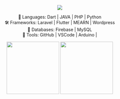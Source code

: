 <div align="center"> <img src="https://capsule-render.vercel.app/api?type=waving&height=250&text=⚡%20[Avishka%20bandara]%20⚡&fontAlign=50&fontAlignY=40&color=gradient&animation=twinkling" /> <br> 

🧙 Languages: Dart | JAVA | PHP | Python <br>
🛠️ Frameworks: Laravel | Flutter | MEARN | Wordpress <br>
🧠 Databases: Firebase | MySQL <br>
🔧 Tools: GitHub | VSCode | Arduino | 

<p></p>


<p align="center"> <img src="https://github-readme-stats.vercel.app/api?username=YourGitHubUsername&show_icons=true&theme=radical" height="170"/> <img src="https://github-readme-streak-stats.herokuapp.com/?user=YourGitHubUsername&theme=radical" height="170"/> </p>

